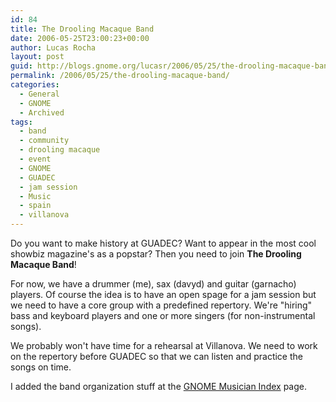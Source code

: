 ```yaml
---
id: 84
title: The Drooling Macaque Band
date: 2006-05-25T23:00:23+00:00
author: Lucas Rocha
layout: post
guid: http://blogs.gnome.org/lucasr/2006/05/25/the-drooling-macaque-band/
permalink: /2006/05/25/the-drooling-macaque-band/
categories:
  - General
  - GNOME
  - Archived
tags:
  - band
  - community
  - drooling macaque
  - event
  - GNOME
  - GUADEC
  - jam session
  - Music
  - spain
  - villanova
---
```

Do you want to make history at GUADEC? Want to appear in the most cool showbiz
magazine's as a popstar? Then you need to join **The Drooling Macaque Band**!

For now, we have a drummer (me), sax (davyd) and guitar (garnacho) players. Of
course the idea is to have an open spage for a jam session but we need to have
a core group with a predefined repertory. We're "hiring" bass and keyboard
players and one or more singers (for non-instrumental songs).

We probably won't have time for a rehearsal at Villanova. We need to work on
the repertory before GUADEC so that we can listen and practice the songs on
time.

I added the band organization stuff at the [GNOME Musician
Index](http://live.gnome.org/GnomeMusicianIndex) page.
